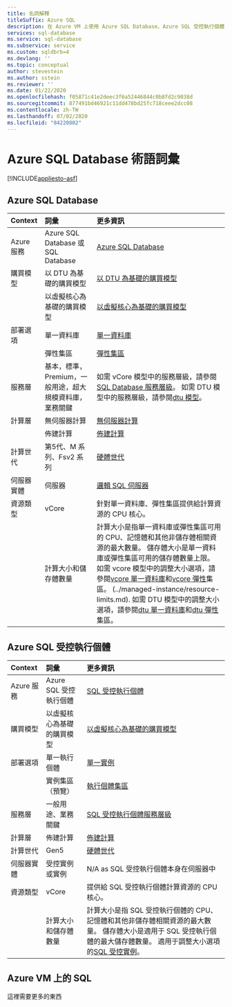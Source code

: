 ```yaml
---
title: 名詞解釋
titleSuffix: Azure SQL
description: 在 Azure VM 上使用 Azure SQL Database、Azure SQL 受控執行個體和 SQL 的詞彙詞彙。
services: sql-database
ms.service: sql-database
ms.subservice: service
ms.custom: sqldbrb=4
ms.devlang: ''
ms.topic: conceptual
author: stevestein
ms.author: sstein
ms.reviewer: ''
ms.date: 01/22/2020
ms.openlocfilehash: f05871c41e2deec3f6a52446844c0b8fd2c9038d
ms.sourcegitcommit: 877491bd46921c11dd478bd25fc718ceee2dcc08
ms.contentlocale: zh-TW
ms.lasthandoff: 07/02/2020
ms.locfileid: "84220802"
---
```

# <a name="azure-sql-database-glossary-of-terms"></a>Azure SQL Database 術語詞彙
[!INCLUDE[appliesto-asf](includes/appliesto-asf.md)]

## <a name="azure-sql-database"></a>Azure SQL Database

|Context|詞彙|更多資訊|
|:---|:---|:---|
|Azure 服務|Azure SQL Database 或 SQL Database|[Azure SQL Database](database/sql-database-paas-overview.md)|
|購買模型|以 DTU 為基礎的購買模型|[以 DTU 為基礎的購買模型](database/service-tiers-dtu.md)|
||以虛擬核心為基礎的購買模型|[以虛擬核心為基礎的購買模型](database/service-tiers-vcore.md)|
|部署選項 |單一資料庫|[單一資料庫](database/single-database-overview.md)|
||彈性集區|[彈性集區](database/elastic-pool-overview.md)|
|服務層|基本，標準，Premium，一般用途，超大規模資料庫，業務關鍵|如需 vCore 模型中的服務層級，請參閱[SQL Database 服務層級](database/service-tiers-vcore.md#service-tiers)。 如需 DTU 模型中的服務層級，請參閱[dtu 模型](database/service-tiers-dtu.md#compare-the-dtu-based-service-tiers)。|
|計算層|無伺服器計算|[無伺服器計算](database/service-tiers-vcore.md#compute-tiers)
||佈建計算|[佈建計算](database/service-tiers-vcore.md#compute-tiers)
|計算世代|第5代、M 系列、Fsv2 系列|[硬體世代](database/service-tiers-vcore.md#hardware-generations)
|伺服器實體| 伺服器 |[邏輯 SQL 伺服器](database/logical-servers.md)|
|資源類型|vCore|針對單一資料庫、彈性集區提供給計算資源的 CPU 核心。 |
||計算大小和儲存體數量|計算大小是指單一資料庫或彈性集區可用的 CPU、記憶體和其他非儲存體相關資源的最大數量。  儲存體大小是單一資料庫或彈性集區可用的儲存體數量上限。 如需 vcore 模型中的調整大小選項，請參閱[vcore 單一資料庫](database/resource-limits-vcore-single-databases.md)和[vcore 彈性](database/resource-limits-vcore-elastic-pools.md)集區。  (../managed-instance/resource-limits.md).  如需 DTU 模型中的調整大小選項，請參閱[dtu 單一資料庫](database/resource-limits-dtu-single-databases.md)和[dtu 彈性](database/resource-limits-dtu-elastic-pools.md)集區。

## <a name="azure-sql-managed-instance"></a>Azure SQL 受控執行個體

|Context|詞彙|更多資訊|
|:---|:---|:---|
|Azure 服務|Azure SQL 受控執行個體|[SQL 受控執行個體](managed-instance/sql-managed-instance-paas-overview.md)|
|購買模型|以虛擬核心為基礎的購買模型|[以虛擬核心為基礎的購買模型](database/service-tiers-vcore.md)|
|部署選項 |單一執行個體|[單一實例](managed-instance/sql-managed-instance-paas-overview.md)|
||實例集區（預覽）|[執行個體集區](managed-instance/instance-pools-overview.md)|
|服務層|一般用途、業務關鍵|[SQL 受控執行個體服務層級](managed-instance/sql-managed-instance-paas-overview.md#service-tiers)|
|計算層|佈建計算|[佈建計算](database/service-tiers-vcore.md#compute-tiers)|
|計算世代|Gen5|[硬體世代](database/service-tiers-vcore.md#hardware-generations)
|伺服器實體|受控實例或實例| N/A as SQL 受控執行個體本身在伺服器中 |
|資源類型|vCore|提供給 SQL 受控執行個體計算資源的 CPU 核心。|
||計算大小和儲存體數量|計算大小是指 SQL 受控執行個體的 CPU、記憶體和其他非儲存體相關資源的最大數量。  儲存體大小是適用于 SQL 受控執行個體的最大儲存體數量。  適用于調整大小選項的[SQL 受控實例](managed-instance/resource-limits.md)。 |

## <a name="sql-on-azure-vm"></a>Azure VM 上的 SQL

這裡需要更多的東西
